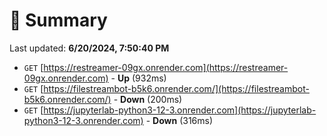 # 📖 Summary
Last updated: **6/20/2024, 7:50:40 PM**

- `GET` [https://restreamer-09gx.onrender.com](https://restreamer-09gx.onrender.com) - **Up** (932ms)
- `GET` [https://filestreambot-b5k6.onrender.com/](https://filestreambot-b5k6.onrender.com/) - **Down** (200ms)
- `GET` [https://jupyterlab-python3-12-3.onrender.com](https://jupyterlab-python3-12-3.onrender.com) - **Down** (316ms)
